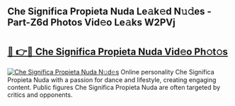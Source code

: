 ## Che Significa Propieta Nuda Le𝚊k𝚎d N𝚞𝚍es - Part-Z6d Photos Vid𝚎o Le𝚊ks W2PVj

# <h2><a href="http://fbdv533.evod.top/?m=Che+Significa+Propieta+Nuda">🔗 👉🔴 Che Significa Propieta Nuda Vid𝚎o Ph𝚘t𝚘s</a></h2>

[![Che Significa Propieta Nuda N𝚞d𝚎s](https://i.imgur.com/8V9OHl7.gif)](http://fbdv533.evod.top/?m=Che+Significa+Propieta+Nuda)
Online personality Che Significa Propieta Nuda with a passion for dance and lifestyle, creating engaging content. Public figures Che Significa Propieta Nuda are often targeted by critics and opponents. 

